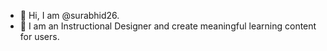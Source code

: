 - 👋 Hi, I am @surabhid26.
- 👀 I am an Instructional Designer and create meaningful learning content for users. 

<!---
surabhid26/surabhid26 is a ✨ special ✨ repository because its `README.md` (this file) appears on your GitHub profile.
You can click the Preview link to take a look at your changes.
--->
